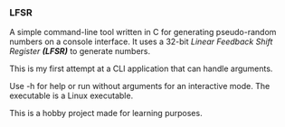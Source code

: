 ### LFSR

A simple command-line tool written in C for generating pseudo-random numbers on a console interface. 
It uses a 32-bit *Linear Feedback Shift Register **(LFSR)*** to generate numbers.

This is my first attempt at a CLI application that can handle arguments.

Use -h for help or run without arguments for an interactive mode.
The executable is a Linux executable.

This is a hobby project made for learning purposes.

